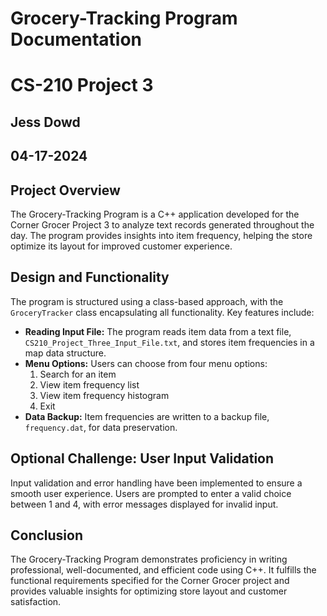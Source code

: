 


# Grocery-Tracking Program Documentation
# CS-210 Project 3
## Jess Dowd
## 04-17-2024



## Project Overview

The Grocery-Tracking Program is a C++ application developed for the Corner Grocer Project 3 to analyze text records generated throughout the day. The program provides insights into item frequency, helping the store optimize its layout for improved customer experience.

## Design and Functionality

The program is structured using a class-based approach, with the `GroceryTracker` class encapsulating all functionality. Key features include:

- **Reading Input File:** The program reads item data from a text file, `CS210_Project_Three_Input_File.txt`, and stores item frequencies in a map data structure.
- **Menu Options:** Users can choose from four menu options:
  1. Search for an item
  2. View item frequency list
  3. View item frequency histogram
  4. Exit
- **Data Backup:** Item frequencies are written to a backup file, `frequency.dat`, for data preservation.

## Optional Challenge: User Input Validation

Input validation and error handling have been implemented to ensure a smooth user experience. Users are prompted to enter a valid choice between 1 and 4, with error messages displayed for invalid input.

## Conclusion

The Grocery-Tracking Program demonstrates proficiency in writing professional, well-documented, and efficient code using C++. It fulfills the functional requirements specified for the Corner Grocer project and provides valuable insights for optimizing store layout and customer satisfaction.

